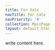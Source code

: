 ```yaml
---
title: For Sale
navTitle: For Sale
navPriority: '4'
collection: MainPage
layout: default.html
---
```

write content here.
